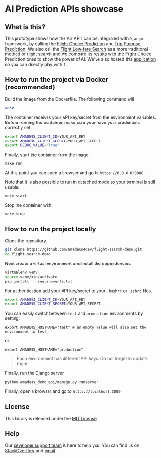 # AI Prediction APIs showcase

## What is this?

This prototype shows how the Air APIs can be integrated with `Django` framework, by calling the [Flight Choice Prediction](https://developers.amadeus.com/self-service/category/air/api-doc/flight-choice-prediction) and [Trip Purpose Prediction](https://developers.amadeus.com/self-service/category/trip/api-doc/trip-purpose-prediction).
We also call the [Flight Low-fare Search](https://developers.amadeus.com/self-service/category/air/api-doc/flight-low-fare-search) as a more traditional method of flight search and we compare its results with the Flight Choice Prediction ones to show the power of AI.
We've also hosted this [application](https://amadeus4dev-smart-flightsearch.herokuapp.com/) so you can directly play with it.

## How to run the project via Docker (recommended)

Build the image from the Dockerfile. The following command will 

```sh
make
```

The container receives your API key/secret from the environment variables.
Before running the container, make sure your have your credentials correctly
set:

```sh
export AMADEUS_CLIENT_ID=YOUR_API_KEY
export AMADEUS_CLIENT_SECRET=YOUR_API_SECRET
export DEBUG_VALUE="True"
```

Finally, start the container from the image:

```
make run
```

At this point you can open a browser and go to `https://0.0.0.0:8000`.

Note that it is also possible to run in detached mode so your terminal is still
usable:

```
make start
```

Stop the container with:

```
make stop
```

## How to run the project locally

Clone the repository.

```sh
git clone https://github.com/amadeus4dev/flight-search-demo.git
cd flight-search-demo
```

Next create a virtual environment and install the dependencies.

```sh
virtualenv venv
source venv/bin/activate
pip install -r requirements.txt
```

For authentication add your API key/secret to your `.bashrc` or `.zshrc` files.

```sh
export AMADEUS_CLIENT_ID=YOUR_API_KEY
export AMADEUS_CLIENT_SECRET=YOUR_API_SECRET
```

You can easily switch between `test` and `production` environments by setting:

```
export AMADEUS_HOSTNAME="test" # an empty value will also set the environment to test
```

or

```
export AMADEUS_HOSTNAME="production"
```

> Each environment has different API keys. Do not forget to update them!

Finally, run the Django server.

```sh
python amadeus_demo_api/manage.py runserver
```

Finally, open a browser and go to `https://localhost:8000`

## License

This library is released under the [MIT License](LICENSE).

## Help

Our [developer support team](https://developers.amadeus.com/support) is here
to help you. You can find us on
[StackOverflow](https://stackoverflow.com/questions/tagged/amadeus) and
[email](mailto:developers@amadeus.com).
